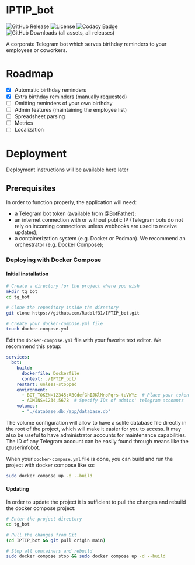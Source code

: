 # IPTIP_bot
![GitHub Release](https://img.shields.io/github/v/release/Rudolf31/IPTIP_bot) ![License](https://img.shields.io/badge/license-MIT-blue) ![Codacy Badge](https://app.codacy.com/project/badge/Grade/837c62cd09bb45ca836c470f67f953ca) ![GitHub Downloads (all assets, all releases)](https://img.shields.io/github/downloads/Rudolf31/IPTIP_bot/total) 

A corporate Telegram bot which serves birthday reminders to your employees or coworkers. 

# Roadmap
- [x] Automatic birthday reminders
- [x] Extra birthday reminders (manually requested)
- [ ] Omitting reminders of your own birthday
- [ ] Admin features (maintaining the employee list)
- [ ] Spreadsheet parsing
- [ ] Metrics
- [ ] Localization

# Deployment

Deployment instructions will be available here later

## Prerequisites

In order to function properly, the application will need:
- a Telegram bot token (available from [@BotFather](https://t.me/BotFather));
- an internet connection with or without public IP (Telegram bots do not rely on incoming connections unless webhooks are used to receive updates);
- a containerization system (e.g. Docker or Podman). We recommend an orchestrator (e.g. Docker Compose);

### Deploying with Docker Compose

#### Initial installation

```bash
# Create a directory for the project where you wish
mkdir tg_bot
cd tg_bot

# Clone the repository inside the directory
git clone https://github.com/Rudolf31/IPTIP_bot.git

# Create your docker-compose.yml file
touch docker-compose.yml
```

Edit the `docker-compose.yml` file with your favorite text editor. We recommend this setup:

```yml
services:
  bot:
    build:
      dockerfile: Dockerfile
      context: ./IPTIP_bot/
    restart: unless-stopped
    environment:
      - BOT_TOKEN=12345:ABCdefGhIJKlMnoPqrs-tuVWYz  # Place your token here
      - ADMINS=1234,5678  # Specify IDs of admins' telegram accounts 
    volumes:
      - "./database.db:/app/database.db"
```
The volume configuration will allow to have a sqlite database file directly in the root of the project, which will make it easier for you to access.
It may also be useful to have administrator accounts for maintenance capabilities. The ID of any Telegram account can be easily found through means like the @userinfobot.

When your `docker-compose.yml` file is done, you can build and run the project with docker compose like so:

```bash
sudo docker compose up -d --build
```

#### Updating

In order to update the project it is sufficient to pull the changes and rebuild the docker compose project:

```bash
# Enter the project directory
cd tg_bot

# Pull the changes from Git
(cd IPTIP_bot && git pull origin main)

# Stop all containers and rebuild
sudo docker compose stop && sudo docker compose up -d --build
```